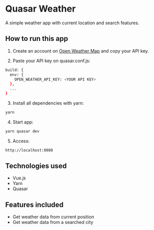 # Quasar Weather

A simple weather app with current location and search features.

## How to run this app

1. Create an account on [Open Weather Map](https://openweathermap.org/api) and copy your API key.

2. Paste your API key on quasar.conf.js:
```bash
build: {
  env: {
    OPEN_WEATHER_API_KEY: <YOUR API KEY>
  },
  ...
}
```

3. Install all dependencies with yarn:

```bash
yarn
```

4. Start app:

```bash
yarn quasar dev
```

5. Access:

```bash
http://localhost:8080
```

## Technologies used

- Vue.js
- Yarn
- Quasar

## Features included

- Get weather data from current position
- Get weather data from a searched city